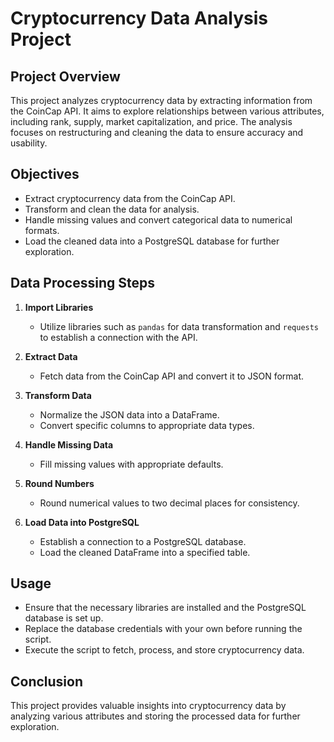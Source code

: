 # Cryptocurrency Data Analysis Project

## Project Overview

This project analyzes cryptocurrency data by extracting information from the CoinCap API. It aims to explore relationships between various attributes, including rank, supply, market capitalization, and price. The analysis focuses on restructuring and cleaning the data to ensure accuracy and usability.

## Objectives

- Extract cryptocurrency data from the CoinCap API.
- Transform and clean the data for analysis.
- Handle missing values and convert categorical data to numerical formats.
- Load the cleaned data into a PostgreSQL database for further exploration.

## Data Processing Steps

1. **Import Libraries**
   - Utilize libraries such as `pandas` for data transformation and `requests` to establish a connection with the API.

2. **Extract Data**
   - Fetch data from the CoinCap API and convert it to JSON format.

3. **Transform Data**
   - Normalize the JSON data into a DataFrame.
   - Convert specific columns to appropriate data types.

4. **Handle Missing Data**
   - Fill missing values with appropriate defaults.

5. **Round Numbers**
   - Round numerical values to two decimal places for consistency.

6. **Load Data into PostgreSQL**
   - Establish a connection to a PostgreSQL database.
   - Load the cleaned DataFrame into a specified table.

## Usage

- Ensure that the necessary libraries are installed and the PostgreSQL database is set up.
- Replace the database credentials with your own before running the script.
- Execute the script to fetch, process, and store cryptocurrency data.

## Conclusion

This project provides valuable insights into cryptocurrency data by analyzing various attributes and storing the processed data for further exploration.


